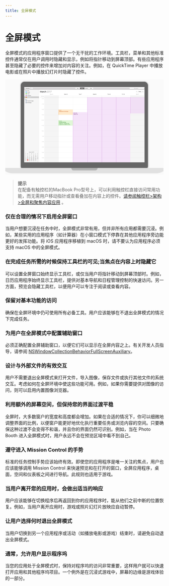 ```yaml
---
title: 全屏模式
---
```


# 全屏模式
全屏模式的应用程序窗口提供了一个无干扰的工作环境。工具栏，菜单和其他标准控件通常仅在用户调用时隐藏和显示，例如将指针移动到屏幕顶部。有些应用程序甚至隐藏了必要的控件来增加对内容的关注。例如，在 QuickTime Player 中播放电影或在照片中播放幻灯片时隐藏了控件。

![fullScreenMode](./../../public/images/2-AppArchitecture/FullScreenMode/fullScreenMode.png)

> **提示**   
> 在配备有触控栏的MacBook Pro型号上，可以利用触控栏直接访问常用功能，而无需用户移动指针或查看叠加在内容上的控件。[请参阅触控栏>架构>全屏和聚焦内容应用](https://developer.apple.com/design/human-interface-guidelines/macos/touch-bar/touch-bar-architecture/#full-screen-and-focused-content-apps) 。

### 仅在合理的情况下启用全屏窗口
当用户想要沉浸在任务中时，全屏模式非常有用，但并非所有应用都需要沉浸。例如，某些实用的应用程序（如计算器）在小窗口模式下停靠在其他应用程序旁边能更好的发挥功能。将 iOS 应用程序移植到 macOS 时，请不要认为应用程序必须支持 macOS 中的全屏模式。

### 在完成任务所需的时候保持工具栏的可见;当焦点在内容上时隐藏它
可以设置全屏窗口始终显示工具栏，或仅当用户将指针移动到屏幕顶部时。例如，日历应用程序始终显示工具栏，提供对基本导航和日程管理控制的快速访问。另一方面，预览会隐藏工具栏，以便用户可以专注于阅读或查看内容。

### 保留对基本功能的访问
确保在全屏环境中仍可使用所有必备工具。用户应该能够在不退出全屏模式的情况下完成任务。

### 为用户在全屏模式中配置辅助窗口
必须正确配置全屏辅助窗口，以便它们可以显示在全屏内容之上。有关开发人员指导，请参阅 [NSWindowCollectionBehaviorFullScreenAuxiliary](https://developer.apple.com/documentation/appkit/nswindowcollectionbehavior/nswindowcollectionbehaviorfullscreenauxiliary)。

### 设计与外部文件的有效交互
用户不需要退出全屏模式来打开文件，导入图像，保存文件或执行其他文件的系统交互。考虑如何在全屏环境中使这些功能可用。例如，如果你需要提供对图像的访问，则可以启用内置图像浏览器。

### 利用额外的屏幕空间，但保持您的界面过渡平稳
全屏时，大多数窗户的宽度和高度都会增加。如果在合适的情况下，你可以细微地调整界面的比例，以便窗户能更好地优化执行重要任务或浏览内容的空间。只要确保这种过渡不会变得不和谐，并且你的界面仍然可识别。例如，当在 Photo Booth 进入全屏模式时，用户永远不会在预览区域中看不到自己。

### 遵守进入 Mission Control 的手势
标准的任务控制手势应该始终有效。即使您的应用程序是唯一关注的焦点，用户也应该能够调用 Mission Control 来快速预览和在打开的窗口，全屏应用程序，桌面，空间和仪表板之间进行导航。此规则也适用于游戏。

### 当用户离开您的应用时，会做出适当的响应
用户应该能够在切换程序后再返回到你的应用程序时，能从他们之前中断的位置恢复。例如，当用户离开应用时，游戏或照片幻灯片放映应自动暂停。

### 让用户选择何时退出全屏模式
当用户切换到另一个应用程序或活动（如播放电影或游戏）结束时，请避免自动退出全屏模式。

### 通常，允许用户显示程序坞
当您的应用处于全屏模式时，保持对程序坞的访问非常重要，这样用户就可以快速打开应用和其他程序坞项目。一个例外是在沉浸式游戏中，屏幕的边缘是游戏体验的一部分。